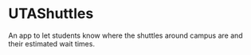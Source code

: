 # UTAShuttles
An app to let students know where the shuttles around campus are and their estimated wait times.
